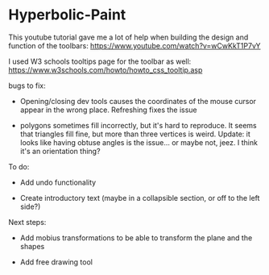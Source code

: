 # Hyperbolic-Paint

This youtube tutorial gave me a lot of help when building the design and function of the toolbars:
https://www.youtube.com/watch?v=wCwKkT1P7vY

I used W3 schools tooltips page for the toolbar as well: https://www.w3schools.com/howto/howto_css_tooltip.asp

bugs to fix:

- Opening/closing dev tools causes the coordinates of the mouse cursor appear in the wrong place. Refreshing fixes the issue

- polygons sometimes fill incorrectly, but it's hard to reproduce. It seems that triangles fill fine, but more than three vertices is weird. Update: it looks like having obtuse angles is the issue... or maybe not, jeez. I think it's an orientation thing?

To do:

- Add undo functionality

- Create introductory text (maybe in a collapsible section, or off to the left side?)

Next steps:

- Add mobius transformations to be able to transform the plane and the shapes

- Add free drawing tool
